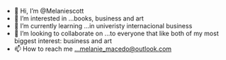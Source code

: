 - 👋 Hi, I’m @Melaniescott
- 👀 I’m interested in ...books, business and art 
- 🌱 I’m currently learning ...in univeristy internacional business
- 💞️ I’m looking to collaborate on ...to everyone that like both of my most biggest interest: business and art 
- 📫 How to reach me ...melanie_macedo@outlook.com

<!---
Melaniescott/Melaniescott is a ✨ special ✨ repository because its `README.md` (this file) appears on your GitHub profile.
You can click the Preview link to take a look at your changes.
--->
